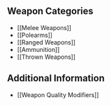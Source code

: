 ## Weapon Categories

- [[Melee Weapons]]
- [[Polearms]]
- [[Ranged Weapons]]
- [[Ammunition]]
- [[Thrown Weapons]]

## Additional Information

- [[Weapon Quality Modifiers]]
